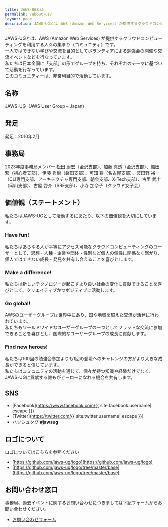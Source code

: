 ```yaml
---
title: JAWS-UGとは
permalink: /about-us/
layout: page
description: JAWS-UGとは、AWS (Amazon Web Services) が提供するクラウドコンピューティングを利用する人々の集まり（コミュニティ）です。
---
```


JAWS-UGとは、AWS (Amazon Web Services) が提供するクラウドコンピューティングを利用する人々の集まり（コミュニティ）です。  
一人ではできない学びや交流を目的としてボランティアによる勉強会の開催や交流イベントなどを行なっています。  
私たちは日本全国に「支部」の形でグループを持ち、それぞれのテーマに基づいて活動を行なっています。  
このコミュニティーは、非営利目的で活動しています。  

## 名称
JAWS-UG（AWS User Group – Japan）

## 発足
発足：2010年2月

## 事務局
2023年度事務局メンバー
松田 康宏（金沢支部）、加藤 真透（金沢支部）、織田 繁（初心者支部）、伊藤 秀樹（磐田支部）、可知 将（名古屋支部）、波田野 裕一（CLI専門支部、アーキテクチャ専門支部、朝会支部、X-Tech支部）、古里 武士（岡山支部）、古屋 啓介（SRE支部）、小寺 加奈子（クラウド女子会）

## 価値観（ステートメント）
私たちはJAWS-UGとして活動するにあたり、以下の価値観を大切にしています。

### Have fun!
私たちはあらゆる人が平等にアクセス可能なクラウドコンピューティングのユーザーとして、思想・人種・企業や団体・性別など個人の個性に関係なく繋がり、個人ではできない成長・発見を共有し合えることを喜びとします。

### Make a difference!
私たちは新しいテクノロジーが起こすより良い社会の変化に貢献できることを喜びとして、クリエイティブかつポジティブに活動します。

### Go global!
AWSのユーザーグループは世界中にあり、国や地域を超えた交流が活発に行われています。  
私たちもワールドワイドなユーザーグループの一つとしてフラットな交流に参加できることを喜びとし、国際的なユーザーグループの成長に貢献します。

### Find new heroes!
私たちは100回の勉強会参加よりも1回の登壇へのチャレンジの方がより大きな成長ができると信じています。  
私たちはコミュニティの活動を通じて、個々が持つ知識や経験だけでなく、JAWS-UGに貢献する誰もがヒーローになれる機会を共有します。

## SNS
* [Facebook](https://www.facebook.com/{{ site.facebook.username| escape }})
* [Twitter](https://twitter.com/{{ site.twitter.username| escape }})
* ハッシュタグ **#jawsug**

## ロゴについて
ロゴについてはこちらを参照ください
* [https://github.com/jaws-ug/logo](https://github.com/jaws-ug/logo)
* [https://github.com/jaws-ug/logo/tree/master/base](https://github.com/jaws-ug/logo/tree/master/base)

## お問い合わせ窓口

事務局、過去イベントに関するお問い合わせにつきましては下記フォームからお問い合わせください。

* [お問い合わせフォーム](https://forms.gle/DHB29pQ9XuqEkPH16)
